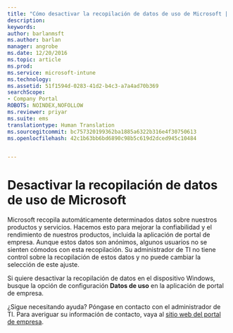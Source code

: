 ```yaml
---
title: "Cómo desactivar la recopilación de datos de uso de Microsoft | Microsoft Docs"
description: 
keywords: 
author: barlanmsft
ms.author: barlan
manager: angrobe
ms.date: 12/20/2016
ms.topic: article
ms.prod: 
ms.service: microsoft-intune
ms.technology: 
ms.assetid: 51f1594d-0283-41d2-b4c3-a7a4ad70b369
searchScope:
- Company Portal
ROBOTS: NOINDEX,NOFOLLOW
ms.reviewer: priyar
ms.suite: ems
translationtype: Human Translation
ms.sourcegitcommit: bc757320199362ba1885a6322b316e4f30750613
ms.openlocfilehash: 42c1b63bb6bd6890c98b5c619d2dced945c10484


---
```



# <a name="turn-off-microsoft-usage-data-collection"></a>Desactivar la recopilación de datos de uso de Microsoft

Microsoft recopila automáticamente determinados datos sobre nuestros productos y servicios. Hacemos esto para mejorar la confiabilidad y el rendimiento de nuestros productos, incluida la aplicación de portal de empresa. Aunque estos datos son anónimos, algunos usuarios no se sienten cómodos con esta recopilación. Su administrador de TI no tiene control sobre la recopilación de estos datos y no puede cambiar la selección de este ajuste.

Si quiere desactivar la recopilación de datos en el dispositivo Windows, busque la opción de configuración **Datos de uso** en la aplicación de portal de empresa.

¿Sigue necesitando ayuda? Póngase en contacto con el administrador de TI. Para averiguar su información de contacto, vaya al [sitio web del portal de empresa](http://portal.manage.microsoft.com).



<!--HONumber=Dec16_HO3-->


